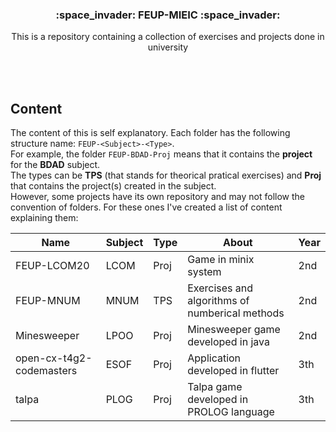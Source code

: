 <h3 align="center"> 
 :space_invader: FEUP-MIEIC :space_invader:
</h3> 
<p align="center"> This is a repository containing a collection of exercises and projects done in university </p> 
<br> <br>

## Content 
The content of this is self explanatory. Each folder has the following structure name: `FEUP-<Subject>-<Type>`.  
For example, the folder `FEUP-BDAD-Proj` means that it contains the __project__ for the __BDAD__ subject.  
The types can be __TPS__ (that stands for theorical pratical exercises) and __Proj__ that contains the project(s) created in the subject.   
However, some projects have its own repository and may not follow the convention of folders.  For these ones I've created a list of content explaining them:  

| Name                     | Subject | Type | About                                          | Year |
|--------------------------|---------|------|------------------------------------------------|------|
| FEUP-LCOM20              | LCOM    | Proj | Game in minix system                           | 2nd  |
| FEUP-MNUM                | MNUM    | TPS  | Exercises and algorithms of numberical methods | 2nd  |
| Minesweeper              | LPOO    | Proj | Minesweeper game developed in java             | 2nd  |
| open-cx-t4g2-codemasters | ESOF    | Proj | Application developed in flutter               | 3th  |
| talpa                    | PLOG    | Proj | Talpa game developed in PROLOG language        | 3th  |
